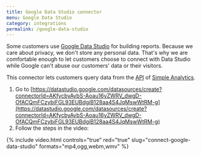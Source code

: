 ```yaml
---
title: Google Data Studio connector
menu: Google Data Studio
category: integrations
permalink: /google-data-studio
---
```


Some customers use [Google Data Studio](https://datastudio.google.com/) for building reports. Because we care about privacy, we don't store any personal data. That's why we are comfortable enough to let customers choose to connect with Data Studio while Google can't abuse our customers' data or their visitors.

This connector lets customers query data from the [API](/api) of [Simple Analytics](https://simpleanalytics.com/).

1. Go to [https://datastudio.google.com/datasources/create?connectorId=AKfycbyAybS-Aoau16yZWRV_dwgD-OfACQmFCzybiFGL93EUBdgiB128aa4S4JqMswWtRM-g](https://datastudio.google.com/datasources/create?connectorId=AKfycbyAybS-Aoau16yZWRV_dwgD-OfACQmFCzybiFGL93EUBdgiB128aa4S4JqMswWtRM-g)
1. Follow the steps in the video:

{%
  include video.html
  controls="true"
  red="true"
  slug="connect-google-data-studio"
  formats="mp4,ogg,webm,wmv"
%}
